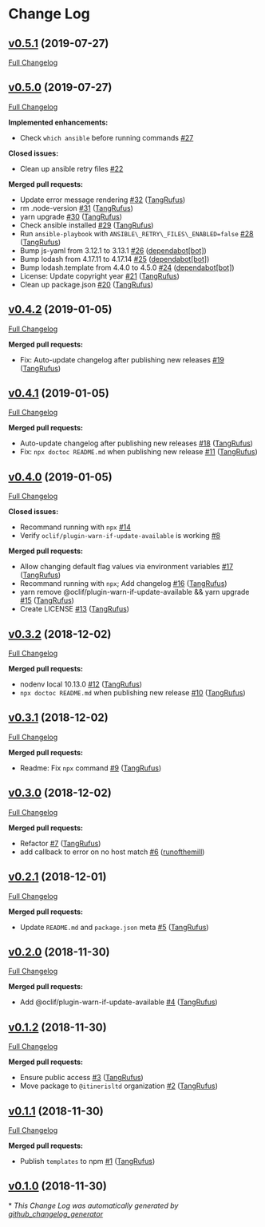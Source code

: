 # Change Log

## [v0.5.1](https://github.com/ItinerisLtd/enveigle/tree/v0.5.1) (2019-07-27)
[Full Changelog](https://github.com/ItinerisLtd/enveigle/compare/v0.5.0...v0.5.1)

## [v0.5.0](https://github.com/ItinerisLtd/enveigle/tree/v0.5.0) (2019-07-27)
[Full Changelog](https://github.com/ItinerisLtd/enveigle/compare/v0.4.2...v0.5.0)

**Implemented enhancements:**

- Check `which ansible` before running commands [\#27](https://github.com/ItinerisLtd/enveigle/issues/27)

**Closed issues:**

- Clean up ansible retry files [\#22](https://github.com/ItinerisLtd/enveigle/issues/22)

**Merged pull requests:**

- Update error message rendering [\#32](https://github.com/ItinerisLtd/enveigle/pull/32) ([TangRufus](https://github.com/TangRufus))
- rm .node-version [\#31](https://github.com/ItinerisLtd/enveigle/pull/31) ([TangRufus](https://github.com/TangRufus))
- yarn upgrade [\#30](https://github.com/ItinerisLtd/enveigle/pull/30) ([TangRufus](https://github.com/TangRufus))
- Check ansible installed [\#29](https://github.com/ItinerisLtd/enveigle/pull/29) ([TangRufus](https://github.com/TangRufus))
- Run `ansible-playbook` with `ANSIBLE\_RETRY\_FILES\_ENABLED=false` [\#28](https://github.com/ItinerisLtd/enveigle/pull/28) ([TangRufus](https://github.com/TangRufus))
- Bump js-yaml from 3.12.1 to 3.13.1 [\#26](https://github.com/ItinerisLtd/enveigle/pull/26) ([dependabot[bot]](https://github.com/apps/dependabot))
- Bump lodash from 4.17.11 to 4.17.14 [\#25](https://github.com/ItinerisLtd/enveigle/pull/25) ([dependabot[bot]](https://github.com/apps/dependabot))
- Bump lodash.template from 4.4.0 to 4.5.0 [\#24](https://github.com/ItinerisLtd/enveigle/pull/24) ([dependabot[bot]](https://github.com/apps/dependabot))
- License: Update copyright year [\#21](https://github.com/ItinerisLtd/enveigle/pull/21) ([TangRufus](https://github.com/TangRufus))
- Clean up package.json [\#20](https://github.com/ItinerisLtd/enveigle/pull/20) ([TangRufus](https://github.com/TangRufus))

## [v0.4.2](https://github.com/ItinerisLtd/enveigle/tree/v0.4.2) (2019-01-05)
[Full Changelog](https://github.com/ItinerisLtd/enveigle/compare/v0.4.1...v0.4.2)

**Merged pull requests:**

- Fix: Auto-update changelog after publishing new releases [\#19](https://github.com/ItinerisLtd/enveigle/pull/19) ([TangRufus](https://github.com/TangRufus))

## [v0.4.1](https://github.com/ItinerisLtd/enveigle/tree/v0.4.1) (2019-01-05)
[Full Changelog](https://github.com/ItinerisLtd/enveigle/compare/v0.4.0...v0.4.1)

**Merged pull requests:**

- Auto-update changelog after publishing new releases [\#18](https://github.com/ItinerisLtd/enveigle/pull/18) ([TangRufus](https://github.com/TangRufus))
- Fix: `npx doctoc README.md` when publishing new release [\#11](https://github.com/ItinerisLtd/enveigle/pull/11) ([TangRufus](https://github.com/TangRufus))

## [v0.4.0](https://github.com/ItinerisLtd/enveigle/tree/v0.4.0) (2019-01-05)
[Full Changelog](https://github.com/ItinerisLtd/enveigle/compare/v0.3.2...v0.4.0)

**Closed issues:**

- Recommand running with `npx` [\#14](https://github.com/ItinerisLtd/enveigle/issues/14)
- Verify `oclif/plugin-warn-if-update-available` is working [\#8](https://github.com/ItinerisLtd/enveigle/issues/8)

**Merged pull requests:**

- Allow changing default flag values via environment variables [\#17](https://github.com/ItinerisLtd/enveigle/pull/17) ([TangRufus](https://github.com/TangRufus))
- Recommand running with `npx`; Add changelog [\#16](https://github.com/ItinerisLtd/enveigle/pull/16) ([TangRufus](https://github.com/TangRufus))
- yarn remove @oclif/plugin-warn-if-update-available && yarn upgrade [\#15](https://github.com/ItinerisLtd/enveigle/pull/15) ([TangRufus](https://github.com/TangRufus))
- Create LICENSE [\#13](https://github.com/ItinerisLtd/enveigle/pull/13) ([TangRufus](https://github.com/TangRufus))

## [v0.3.2](https://github.com/ItinerisLtd/enveigle/tree/v0.3.2) (2018-12-02)
[Full Changelog](https://github.com/ItinerisLtd/enveigle/compare/v0.3.1...v0.3.2)

**Merged pull requests:**

- nodenv local 10.13.0 [\#12](https://github.com/ItinerisLtd/enveigle/pull/12) ([TangRufus](https://github.com/TangRufus))
- `npx doctoc README.md` when publishing new release [\#10](https://github.com/ItinerisLtd/enveigle/pull/10) ([TangRufus](https://github.com/TangRufus))

## [v0.3.1](https://github.com/ItinerisLtd/enveigle/tree/v0.3.1) (2018-12-02)
[Full Changelog](https://github.com/ItinerisLtd/enveigle/compare/v0.3.0...v0.3.1)

**Merged pull requests:**

- Readme: Fix `npx` command [\#9](https://github.com/ItinerisLtd/enveigle/pull/9) ([TangRufus](https://github.com/TangRufus))

## [v0.3.0](https://github.com/ItinerisLtd/enveigle/tree/v0.3.0) (2018-12-02)
[Full Changelog](https://github.com/ItinerisLtd/enveigle/compare/v0.2.1...v0.3.0)

**Merged pull requests:**

- Refactor [\#7](https://github.com/ItinerisLtd/enveigle/pull/7) ([TangRufus](https://github.com/TangRufus))
- add callback to error on no host match [\#6](https://github.com/ItinerisLtd/enveigle/pull/6) ([runofthemill](https://github.com/runofthemill))

## [v0.2.1](https://github.com/ItinerisLtd/enveigle/tree/v0.2.1) (2018-12-01)
[Full Changelog](https://github.com/ItinerisLtd/enveigle/compare/v0.2.0...v0.2.1)

**Merged pull requests:**

- Update `README.md` and `package.json` meta [\#5](https://github.com/ItinerisLtd/enveigle/pull/5) ([TangRufus](https://github.com/TangRufus))

## [v0.2.0](https://github.com/ItinerisLtd/enveigle/tree/v0.2.0) (2018-11-30)
[Full Changelog](https://github.com/ItinerisLtd/enveigle/compare/v0.1.2...v0.2.0)

**Merged pull requests:**

- Add @oclif/plugin-warn-if-update-available [\#4](https://github.com/ItinerisLtd/enveigle/pull/4) ([TangRufus](https://github.com/TangRufus))

## [v0.1.2](https://github.com/ItinerisLtd/enveigle/tree/v0.1.2) (2018-11-30)
[Full Changelog](https://github.com/ItinerisLtd/enveigle/compare/v0.1.1...v0.1.2)

**Merged pull requests:**

- Ensure public access [\#3](https://github.com/ItinerisLtd/enveigle/pull/3) ([TangRufus](https://github.com/TangRufus))
- Move package to `@itinerisltd` organization [\#2](https://github.com/ItinerisLtd/enveigle/pull/2) ([TangRufus](https://github.com/TangRufus))

## [v0.1.1](https://github.com/ItinerisLtd/enveigle/tree/v0.1.1) (2018-11-30)
[Full Changelog](https://github.com/ItinerisLtd/enveigle/compare/v0.1.0...v0.1.1)

**Merged pull requests:**

- Publish `templates` to npm [\#1](https://github.com/ItinerisLtd/enveigle/pull/1) ([TangRufus](https://github.com/TangRufus))

## [v0.1.0](https://github.com/ItinerisLtd/enveigle/tree/v0.1.0) (2018-11-30)


\* *This Change Log was automatically generated by [github_changelog_generator](https://github.com/skywinder/Github-Changelog-Generator)*